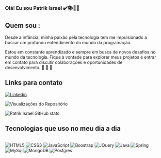 ### Olá! Eu sou Patrik Israel ✔️📚👨‍💻

## Quem sou : 
Desde a infância, minha paixão pela tecnologia tem me impulsionado a buscar um profundo entendimento do mundo da programação.

Estou em constante aprendizado e sempre em busca de novos desafios no mundo da tecnologia. Fique à vontade para explorar meus projetos e entrar em contato para discutir colaborações e oportunidades de desenvolvimento. 🚀 🚀 🚀

## Links para contato
[![Linkedin](https://img.shields.io/badge/LinkedIn-0077B5?style=for-the-badge&logo=linkedin&logoColor=white)](https://www.linkedin.com/in/patrik-israel-22173024a/)

![Visualizações do Repositório](https://komarev.com/ghpvc/?username=PatrikIsrael&label=Visualizações+do+Repositório)


![Patrik Israel GitHub stats](https://github-readme-stats.vercel.app/api?username=PatrikIsrael&show_icons=true&theme=onedark)

## Tecnologias que uso no meu dia a dia

<div style="display: onlyni_block"><br/>
<img aling="center" alt="HTML5" src="https://img.shields.io/badge/HTML5-E34F26?style=for-the-badge&logo=html5&logoColor=white" />
<img aling="center" alt= "CSS3" src="https://img.shields.io/badge/CSS3-1572B6?style=for-the-badge&logo=css3&logoColor=white" />
<img aling="center" alt="JavaScript" src="https://img.shields.io/badge/JavaScript-323330?style=for-the-badge&logo=javascript&logoColor=F7DF1E"/>
<img aling="centar" alt="Boostrap" src="https://img.shields.io/badge/Bootstrap-563D7C?style=for-the-badge&logo=bootstrap&logoColor=white"/>
<img aling="centar" alt="JQuery" src="https://img.shields.io/badge/jQuery-0769AD?style=for-the-badge&logo=jquery&logoColor=white"/>
<img aling="center" alt="Java" src="https://img.shields.io/badge/Java-ED8B00?style=for-the-badge&logo=openjdk&logoColor=white" />
<img aling="center" alt= "Spring" src="https://img.shields.io/badge/Spring-6DB33F?style=for-the-badge&logo=spring&logoColor=white" />
<img aling="center" alt="MySql" src="https://img.shields.io/badge/MySQL-00000F?style=for-the-badge&logo=mysql&logoColor=white" />
<img aling="center" alt="MongoDB" src="https://img.shields.io/badge/MongoDB-4EA94B?style=for-the-badge&logo=mongodb&logoColor=white" />
<img aling="center" alt="Postgres" src="https://img.shields.io/badge/PostgreSQL-316192?style=for-the-badge&logo=postgresql&logoColor=white" />
</div><br/>



